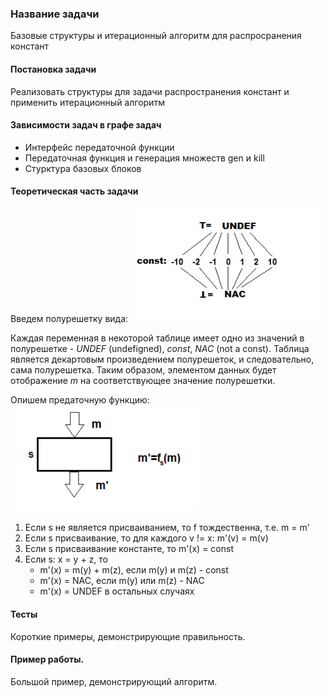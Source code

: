 ### Название задачи

Базовые структуры и итерационный алгоритм для распросранения констант

#### Постановка задачи

Реализовать структуры для задачи распространения констант и применить итерационный алгоритм

#### Зависимости задач в графе задач

* Интерфейс передаточной функции
* Передаточная функция и генерация множеств gen и kill
* Стурктура базовых блоков

#### Теоретическая часть задачи
Введем полурешетку вида:
<img src="images/54/1.jpg" width="300">

Каждая переменная в некоторой таблице имеет одно из значений в полурешетке - *UNDEF* (undefigned), *const*, *NAC* (not a const). Таблица является декартовым произведением полурешеток, и следовательно, сама полурешетка.
Таким образом, элементом данных будет отображение *m* на соответствующее значение полурешетки.

Опишем предаточную функцию:
<img src="images/54/2.png" width="300">
1. Если s не является присваиванием, то f тождественна, т.е. m = m'
2. Если s присваивание, то для каждого v != x: m'(v) = m(v)
3. Если s присваивание константе, то m'(x) = const
4. Если s: x = y + z, то
    * m'(x) = m(y) + m(z), если m(y) и m(z) - const 
    * m'(x) = NAC, если m(y) или m(z) - NAC
    * m'(x) = UNDEF в остальных случаях

#### Тесты
Короткие примеры, демонстрирующие правильность.

#### Пример работы.
Большой пример, демонстрирующий алгоритм.